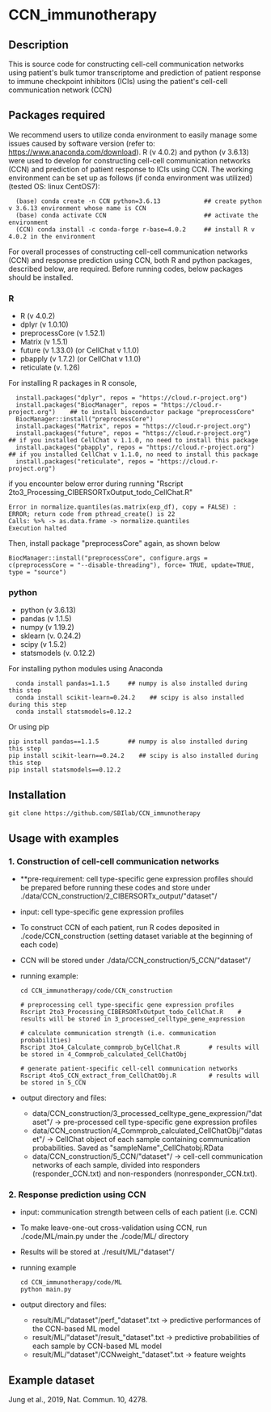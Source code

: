 # CCN_immunotherapy
## Description
This is source code for constructing cell-cell communication networks using patient's bulk tumor transcriptome and prediction of patient response to immune checkpoint inhibitors (ICIs) using the patient's cell-cell communication network (CCN)

## Packages required
We recommend users to utilize conda environment to easily manage some issues caused by software version (refer to: https://www.anaconda.com/download). 
R (v 4.0.2) and python (v 3.6.13) were used to develop for constructing cell-cell communication networks (CCN) and prediction of patient response to ICIs using CCN.
The working environment can be set up as follows (if conda environment was utilized) (tested OS: linux CentOS7):

      (base) conda create -n CCN python=3.6.13            ## create python v 3.6.13 environment whose name is CCN
      (base) conda activate CCN                           ## activate the environment
      (CCN) conda install -c conda-forge r-base=4.0.2     ## install R v 4.0.2 in the environment

For overall processes of constructing cell-cell communication networks (CCN) and response prediction using CCN, both R and python packages, described below, are required.
Before running codes, below packages should be installed.

### R
- R (v 4.0.2)
- dplyr (v 1.0.10)
- preprocessCore (v 1.52.1)
- Matrix (v 1.5.1)
- future (v 1.33.0) (or CellChat v 1.1.0)
- pbapply (v 1.7.2) (or CellChat v 1.1.0)
- reticulate (v. 1.26)


For installing R packages in R console,

      install.packages("dplyr", repos = "https://cloud.r-project.org")
      install.packages("BiocManager", repos = "https://cloud.r-project.org")    ## to install bioconductor package "preprocessCore"
      BiocManager::install("preprocessCore") 
      install.packages("Matrix", repos = "https://cloud.r-project.org")
      install.packages("future", repos = "https://cloud.r-project.org")      ## if you installed CellChat v 1.1.0, no need to install this package
      install.packages("pbapply", repos = "https://cloud.r-project.org")     ## if you installed CellChat v 1.1.0, no need to install this package
      install.packages("reticulate", repos = "https://cloud.r-project.org") 

if you encounter below error during running "Rscript 2to3_Processing_CIBERSORTxOutput_todo_CellChat.R"
    
    Error in normalize.quantiles(as.matrix(exp_df), copy = FALSE) :  
    ERROR; return code from pthread_create() is 22 
    Calls: %>% -> as.data.frame -> normalize.quantiles 
    Execution halted 
Then, install package "preprocessCore" again, as shown below

    BiocManager::install("preprocessCore", configure.args = c(preprocessCore = "--disable-threading"), force= TRUE, update=TRUE, type = "source")

### python
- python (v 3.6.13)
- pandas (v 1.1.5)
- numpy (v 1.19.2)
- sklearn (v. 0.24.2)
- scipy (v 1.5.2)
- statsmodels (v. 0.12.2)


For installing python modules using Anaconda

      conda install pandas=1.1.5     ## numpy is also installed during this step
      conda install scikit-learn=0.24.2    ## scipy is also installed during this step
      conda install statsmodels=0.12.2
Or using pip

    pip install pandas==1.1.5        ## numpy is also installed during this step
    pip install scikit-learn==0.24.2    ## scipy is also installed during this step
    pip install statsmodels==0.12.2 
      

## Installation

    git clone https://github.com/SBIlab/CCN_immunotherapy


## Usage with examples
### 1. Construction of cell-cell communication networks
- **pre-requirement: cell type-specific gene expression profiles should be prepared before running these codes and store under ./data/CCN_construction/2_CIBERSORTx_output/"dataset"/
- input: cell type-specific gene expression profiles
- To construct CCN of each patient, run R codes deposited in ./code/CCN_construction (setting dataset variable at the beginning of each code)
- CCN will be stored under ./data/CCN_construction/5_CCN/"dataset"/
- running example:
  
      cd CCN_immunotherapy/code/CCN_construction
      
      # preprocessing cell type-specific gene expression profiles
      Rscript 2to3_Processing_CIBERSORTxOutput_todo_CellChat.R    # results will be stored in 3_processed_celltype_gene_expression

      # calculate communication strength (i.e. communication probabilities)
      Rscript 3to4_Calculate_commprob_byCellChat.R        # results will be stored in 4_Commprob_calculated_CellChatObj

      # generate patient-specific cell-cell communication networks
      Rscript 4to5_CCN_extract_from_CellChatObj.R         # results will be stored in 5_CCN
- output directory and files:

    - data/CCN_construction/3_processed_celltype_gene_expression/"dataset"/ -> pre-processed cell type-specific gene expression profiles
    - data/CCN_construction/4_Commprob_calculated_CellChatObj/"dataset"/ -> CellChat object of each sample containing communication probabilities. Saved as "sampleName"_CellChatobj.RData
    - data/CCN_construction/5_CCN/"dataset"/ -> cell-cell communication networks of each sample, divided into responders (responder_CCN.txt) and non-responders (nonresponder_CCN.txt). 


### 2. Response prediction using CCN
- input: communication strength between cells of each patient (i.e. CCN)
- To make leave-one-out cross-validation using CCN, run ./code/ML/main.py under the ./code/ML/ directory
- Results will be stored at ./result/ML/"dataset"/
- running example

      cd CCN_immunotherapy/code/ML
      python main.py
- output directory and files:

    - result/ML/"dataset"/perf_"dataset".txt -> predictive performances of the CCN-based ML model
    - result/ML/"dataset"/result_"dataset".txt -> predictive probabilities of each sample by CCN-based ML model
    - result/ML/"dataset"/CCNweight_"dataset".txt -> feature weights

## Example dataset
Jung et al., 2019, Nat. Commun. 10, 4278.
